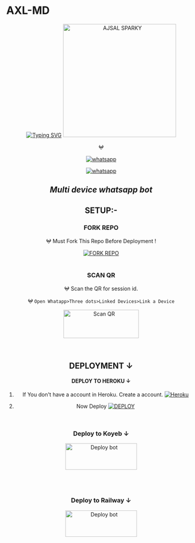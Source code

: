 # AXL-MD 
<div align="center">
<a href="https://git.io/typing-svg"><img src="https://readme-typing-svg.demolab.com?font=Ribeye&size=50&pause=1000&color=A52A2A&center=true&width=910&height=100&lines=Hey+❤️‍🩹+I'm+A-X-L+MD;ᴍᴜʟᴛɪ+ᴅɪᴠɪᴄᴇ+ᴡʜᴀᴛꜱᴀᴩᴩ+ʙᴏᴛ🗿;ᴄᴏᴅᴇᴅ+ʙy+ᴛᴇᴀᴍ-ꜱᴩᴀʀᴋy👨🏻‍💻" alt="Typing SVG" /></a>
<img alt="AJSAL SPARKY" height="300" src="https://i.imgur.com/HGvPCKM.jpg">
</p>
  </a>
</p>
   
<p align="center">
𖤍
<p align="center">

  <a aria-label="Join our chats" href="https://chat.whatsapp.com/HbekCMezwdr6bZXFjTNkLH" target="_blank">
    <img alt="whatsapp" src="https://img.shields.io/badge/Join Group-25D366?style=for-the-badge&logo=whatsapp&logoColor=white" />
  </a>
 
<p align="center">
  
<p align="center">
<a href="https://api.whatsapp.com/send?phone=+919539412641&text=*_From+Github🍒_*" target="blank">
<img alt="whatsapp" src="https://img.shields.io/badge/Contact-25D366?style=for-the-badge&logo=whatsapp&logoColor=white" />
  </a>
  
## _Multi device whatsapp bot_

</p>

## SETUP:-
 ### FORK REPO

𖤍 Must Fork This Repo Before Deployment !
   <br>
<p align="center">
<a href="https://github.com/A-J-S-A-L-S-P-A-R-K-Y/AXL-MD/fork"><img title="FORK REPO"
src="https://img.shields.io/badge/FORK REPO-h?color=black&style=for-the-badge&logo=stackshare"></a><br><br>
 
 <p align="center">
   
### SCAN QR
𖤍 Scan the QR for session id.

</p>

𖤍 `Open Whatapp>Three dots>Linked Devices>Link a Device`
</p>
 <p align="center">
<a href="https://api.whatsapp.com/send?phone=+919539412641&text=*Developing!+wait+and+seeee😌👣🍒*"><img align="center" src="https://i.imgur.com/dzPTA6u.png" alt="Scan QR" height="75" width="200" /></a><br>



<div>
<br>

## DEPLOYMENT ↓

</p>

 #### DEPLOY TO HEROKU ↓

1. If You don't have a account in Heroku. Create a account.
<a href='https://signup.heroku.com/' target="_blank"><img alt='Heroku' src='https://img.shields.io/badge/-Create-black?style=for-the-badge&logo=heroku&logoColor=pink'/></a>

</p>

2. Now Deploy
<a href='https://api.whatsapp.com/send?phone=+919539412641&text=*Developing!+wait+and+seeee😌👣🍒*' target="_blank"><img alt='DEPLOY' src='https://img.shields.io/badge/-DEPLOY-black?style=for-the-badge&logo=heroku&logoColor=pink'/></a>
  <div>
<br>

### Deploy to Koyeb ↓

<a href="https://api.whatsapp.com/send?phone=+919539412641&text=*Developing!+wait+and+seeee😌👣🍒*" target="blank"><img align="center" src="https://i.imgur.com/PNoLtFq.png" alt="Deploy bot" height="70" width="190" /></a>
  <div>
<br>
<div>
  <br>


### Deploy to Railway ↓

<a href="https://api.whatsapp.com/send?phone=+919539412641&text=*Developing!+wait+and+seeee😌👣🍒*" target="blank"><img align="center" src="https://railway.app/button.svg" alt="Deploy bot" height="70" width="190" /></a>
  <div>
<br>
<div>
  <br>
